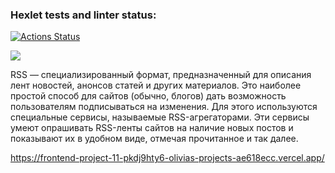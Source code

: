 ### Hexlet tests and linter status:
[![Actions Status](https://github.com/Olivia-Shch/frontend-project-11/actions/workflows/hexlet-check.yml/badge.svg)](https://github.com/Olivia-Shch/frontend-project-11/actions)

<a href="https://codeclimate.com/github/Olivia-Shch/frontend-project-11/maintainability"><img src="https://api.codeclimate.com/v1/badges/c48ca551746ee008b3c2/maintainability" /></a>


RSS — специализированный формат, предназначенный для описания лент новостей, анонсов статей и других материалов. Это наиболее простой способ для сайтов (обычно, блогов) дать возможность пользователям подписываться на изменения. Для этого используются специальные сервисы, называемые RSS-агрегаторами. Эти сервисы умеют опрашивать RSS-ленты сайтов на наличие новых постов и показывают их в удобном виде, отмечая прочитанное и так далее.


https://frontend-project-11-pkdj9hty6-olivias-projects-ae618ecc.vercel.app/